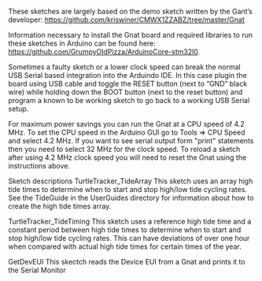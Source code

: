﻿These sketches are largely based on the demo sketch written by the Gant’s developer: https://github.com/kriswiner/CMWX1ZZABZ/tree/master/Gnat

Information necessary to install the Gnat board and required libraries to run these sketches in Arduino can be found here: https://github.com/GrumpyOldPizza/ArduinoCore-stm32l0. 

Sometimes a faulty sketch or a lower clock speed can break the normal USB Serial based integration into the Arduindo IDE. In this case plugin the board using USB cable and toggle the RESET button (next to “GND” black wire) while holding down the BOOT button  (next to the reset button) and program a known to be working sketch to go back to a working USB Serial setup.

For maximum power savings you can run the Gnat at a CPU speed of 4.2 MHz. To set the CPU speed in the Arduino GUI go to Tools => CPU Speed and select 4.2 MHz. If you want to see serial output form "print" statements then you need to select 32 MHz for the clock speed. To reload a sketch after using 4.2 MHz clock speed you will need to reset the Gnat using the instructions above.

Sketch descriptions
TurtleTracker_TideArray
This sketch uses an array high tide times to determine when to start and stop high/low tide cycling rates. See the TideGuide in the UserGuides directory for information about how to create the high tide times array. 

TurtleTracker_TideTiming
This sketch uses a reference high tide time and a constant period between high tide times to determine when to start and stop high/low tide cycling rates. This can have deviations of over one hour when compared with actual high tide times for certain times of the year. 

GetDevEUI
This skectch reads the Device EUI from a Gnat and prints it to the Serial Monitor 
